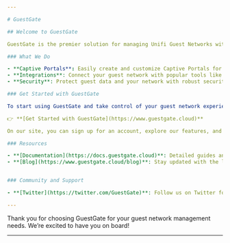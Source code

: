 ```yaml
---

# GuestGate

## Welcome to GuestGate

GuestGate is the premier solution for managing Unifi Guest Networks with custom Captive Portals. Our mission is to simplify the management of guest networks, allowing businesses to provide a seamless and secure WiFi experience for their customers. Whether you're running a small café or a large enterprise, GuestGate offers the tools you need to create a personalized, branded experience for your guests.

### What We Do

- **Captive Portals**: Easily create and customize Captive Portals for your Unifi networks. Offer promotions, collect guest information, and reinforce your brand identity with our flexible templates.
- **Integrations**: Connect your guest network with popular tools like Google Sheets, Mailchimp, and more to automate data collection and enhance your marketing efforts.
- **Security**: Protect guest data and your network with robust security measures, including WPA3 encryption and guest isolation.

### Get Started with GuestGate

To start using GuestGate and take control of your guest network experience, visit our website:

👉 **[Get Started with GuestGate](https://www.guestgate.cloud)**

On our site, you can sign up for an account, explore our features, and see how GuestGate can help you provide a better WiFi experience for your guests.

### Resources

- **[Documentation](https://docs.guestgate.cloud)**: Detailed guides and tutorials to help you configure and customize your GuestGate experience.
- **[Blog](https://www.guestgate.cloud/blog)**: Stay updated with the latest news, tips, and best practices for managing your guest networks.


### Community and Support

- **[Twitter](https://twitter.com/GuestGate)**: Follow us on Twitter for the latest updates, news, and tips from the GuestGate team.

---
```


Thank you for choosing GuestGate for your guest network management needs. We’re excited to have you on board!

---

